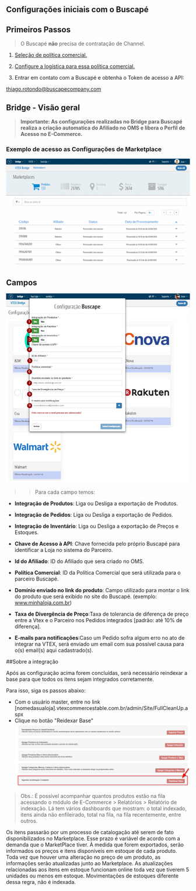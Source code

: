 ## Configurações iniciais com o Buscapé

## Primeiros Passos

> O Buscapé **não** precisa de contratação de Channel.

1. [Seleção de política comercial.](http://help.vtex.com/hc/pt-br/articles/214166227)

2. [Configure a logística para essa política comercial.](http://help.vtex.com/hc/pt-br/articles/214166667-Atualiza%C3%A7%C3%A3o-de-estoque)

3. Entrar em contato com a Buscapé e obtenha o Token de acesso a API:

 thiago.rotondo@buscapecompany.com

## Bridge - Visão geral


>**Importante: As configurações realizadas no Bridge para Buscapé realiza a criação automatica do Afiliado no OMS e libera o Perfil de Acesso no E-Commerce.**

### Exemplo de acesso as Configurações de Marketplace

![Config Buscapé](V_config_buscape.gif)

## Campos

![Campos B2W](buscape.png)

>>Para cada campo temos:

* **Integração de Produtos**: Liga ou Desliga a exportação de Produtos.

* **Integração de Pedidos**: Liga ou Desliga a exportação de Pedidos.

* **Integração de Inventário**: Liga ou Desliga a exportação de Preços e Estoques.

* **Chave de Acesso à API**: Chave fornecida pelo próprio Buscapé para identificar a Loja no sistema do Parceiro.

* **Id do Afiliado**: ID do Afiliado que sera criado no OMS.

* **Política Comercial**: ID da Política Comercial que será utilizada para o parceiro Buscapé.

* **Domínio enviado no link do produto**: Campo utilizado para montar o link do produto que será exibido no site do Buscapé.
(exemplo: www.minhaloja.com.br)

* **Taxa de Divergência de Preço**:Taxa de tolerancia de diferença de preço entre a Vtex e o Parceiro nos Pedidos integrados [padrão: até 10% de diferença].

* **E-mails para notificações**:Caso um Pedido sofra algum erro no ato de integrar na VTEX, será enviado um email com sua possível causa para o(s) email(s) aqui cadastrado(s).

##Sobre a integração

Após as configuração acima forem concluídas, será necessário reindexar a base para que todos os itens sejam integrados corretamente.

Para isso, siga os passos abaixo:

* Com o usuário master, entre no link [nomedasualoja].vtexcommercestable.com.br/admin/Site/FullCleanUp.aspx
* Clique no botão "Reidexar Base"
![Campos Cnova](reindexacao.png)

> Obs.: É possível acompanhar quantos produtos estão na fila acessando o módulo de E-Commerce > Relatórios > Relatório de indexação. Lá tem vários dashboards que mostram: o total indexado, itens ainda não enfileirado, total na fila, na fila recentemente, entre outros.


Os itens passarão por um processo de catalogação até serem de fato disponibilizados no Marketplace. Esse prazo é variável de acordo com a demanda que o MarketPlace tiver. À medida que forem exportados, serão informados os preços e itens disponíveis em estoque de cada produto. Toda vez que houver uma alteração no preço de um produto, as informações serão atualizadas junto ao Marketplace. As atualizações relacionadas aos itens em estoque funcionam online toda vez que tiverem 5 unidades ou menos em estoque. Movimentações de estoques diferente dessa regra, não é indexada.
